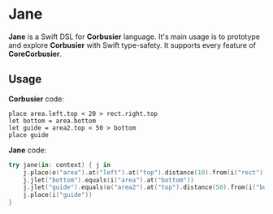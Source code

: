 # Jane

**Jane** is a Swift DSL for **Corbusier** language. It's main usage is to prototype and explore **Corbusier** with Swift type-safety. It supports every feature of **CoreCorbusier**.

## Usage

**Corbusier** code:

```
place area.left.top < 20 > rect.right.top
let bottom = area.bottom
let guide = area2.top < 50 > bottom
place guide
```

**Jane** code:

```swift
try jane(in: context) { j in
    j.place(o("area").at("left").at("top").distance(10).from(i("rect").at("right").at("top")))
    j.jlet("bottom").equals(i("area").at("bottom"))
    j.jlet("guide").equals(o("area2").at("top").distance(50).from(i("bottom")))
    j.place(i("guide"))
}
```